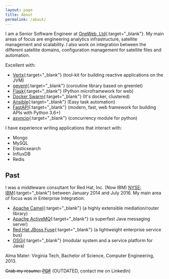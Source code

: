 ```yaml
---
layout: page
title: About
permalink: /about/
---
```


I am a Senior Software Engineer at [OneWeb, Ltd](https://oneweb.world/){:target="_blank"}. My main areas of focus are engineering analytics infrastructure, satellite management and scalability. I also work on integration between the different satellite domains, configuration management for satellite files and automation.

Excellent with:
* [Vertx][5]{:target="_blank"} (tool-kit for building reactive applications on the JVM)
* [gevent][6]{:target="_blank"} (coroutine library based on greenlet)
* [Flask][7]{:target="_blank"} (Python microframework for web)
* [Docker Swarm][8]{:target="_blank"} (It's docker, clustered)
* [Ansible][9]{:target="_blank"} (Easy task automation)
* [FastAPI][10]{:target="_blank"} (modern, fast, web framework for building APIs with Python 3.6+)
* [asyncio][11]{:target="_blank"} (concurrency module for python)

I have experience writing applications that interact with:
* Mongo
* MySQL
* Elasticsearch
* InfluxDB
* Redis

## Past

I was a middleware consultant for Red Hat, Inc. (Now IBM) [NYSE: IBM](https://www.bloomberg.com/quote/IBM:US){:target="_blank"} between January 2014 and July 2016. My main area of focus was in Enterprise Integration:

* [Apache Camel][1]{:target="_blank"} (a highly extensible mediation/router library)
* [Apache ActiveMQ][2]{:target="_blank"} (a superfast Java messaging server)
* [Red Hat JBoss Fuse][3]{:target="_blank"} (a lightweight enterprise service bus)
* [OSGi][4]{:target="_blank"} (modular system and a service platform for Java)

Alma Mater: Virginia Tech, Bachelor of Science, Computer Engineering, 2013.

~~Grab my resume: [PDF](/downloads/Resume.pdf)~~ (OUTDATED, contact me on LinkedIn)

[1]: http://camel.apache.org/ "Apache Camel"
[2]: http://activemq.apache.org/ "Apache ActiveMQ"
[3]: http://www.redhat.com/en/technologies/jboss-middleware/fuse "Red Hat JBoss Fuse"
[4]: https://www.osgi.org/ "OSGi"
[5]: https://vertx.io "Vert.x"
[6]: http://gevent.org "gevent"
[7]: http://flask.pocoo.org/ "Flask"
[8]: https://docs.docker.com/engine/swarm/ "Docker Swarm"
[9]: https://www.ansible.com/ "Ansible"
[10]: https://fastapi.tiangolo.com/ "FastAPI"
[11]: https://docs.python.org/3/library/asyncio.html "asyncio"

